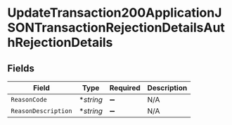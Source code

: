 # UpdateTransaction200ApplicationJSONTransactionRejectionDetailsAuthRejectionDetails


## Fields

| Field               | Type                | Required            | Description         |
| ------------------- | ------------------- | ------------------- | ------------------- |
| `ReasonCode`        | **string*           | :heavy_minus_sign:  | N/A                 |
| `ReasonDescription` | **string*           | :heavy_minus_sign:  | N/A                 |
